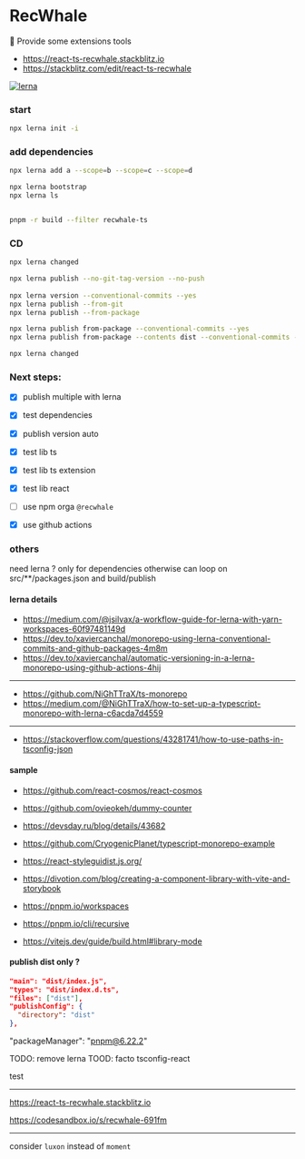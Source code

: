 # RecWhale

:whale: Provide some extensions tools

- https://react-ts-recwhale.stackblitz.io
- https://stackblitz.com/edit/react-ts-recwhale

[![lerna](https://img.shields.io/badge/maintained%20with-lerna-cc00ff.svg)](https://lerna.js.org/)

### start

```sh
npx lerna init -i
```

### add dependencies

```sh
npx lerna add a --scope=b --scope=c --scope=d

npx lerna bootstrap
npx lerna ls


pnpm -r build --filter recwhale-ts

```

### CD

```sh
npx lerna changed

npx lerna publish --no-git-tag-version --no-push
  
npx lerna version --conventional-commits --yes
npx lerna publish --from-git
npx lerna publish --from-package

npx lerna publish from-package --conventional-commits --yes
npx lerna publish from-package --contents dist --conventional-commits --yes

npx lerna changed
```

### Next steps:

- [x] publish multiple with lerna
- [x] test dependencies
- [x] publish version auto

- [x] test lib ts
- [x] test lib ts extension
- [x] test lib react

- [ ] use npm orga `@recwhale`
- [x] use github actions

### others

need lerna ? only for dependencies otherwise can loop on src/**/packages.json and build/publish

#### lerna details

- https://medium.com/@jsilvax/a-workflow-guide-for-lerna-with-yarn-workspaces-60f97481149d
- https://dev.to/xaviercanchal/monorepo-using-lerna-conventional-commits-and-github-packages-4m8m
- https://dev.to/xaviercanchal/automatic-versioning-in-a-lerna-monorepo-using-github-actions-4hij
---
- https://github.com/NiGhTTraX/ts-monorepo
- https://medium.com/@NiGhTTraX/how-to-set-up-a-typescript-monorepo-with-lerna-c6acda7d4559
---
- https://stackoverflow.com/questions/43281741/how-to-use-paths-in-tsconfig-json

#### sample
- https://github.com/react-cosmos/react-cosmos
- https://github.com/ovieokeh/dummy-counter

- https://devsday.ru/blog/details/43682
- https://github.com/CryogenicPlanet/typescript-monorepo-example

- https://react-styleguidist.js.org/
- https://divotion.com/blog/creating-a-component-library-with-vite-and-storybook

- https://pnpm.io/workspaces
- https://pnpm.io/cli/recursive
- https://vitejs.dev/guide/build.html#library-mode

#### publish dist only ?

```json
"main": "dist/index.js",
"types": "dist/index.d.ts",
"files": ["dist"],
"publishConfig": {
  "directory": "dist"
},
```

"packageManager": "pnpm@6.22.2"

TODO: remove lerna
TOOD: facto tsconfig-react

test

****
https://react-ts-recwhale.stackblitz.io

https://codesandbox.io/s/recwhale-691fm

***
consider `luxon` instead of `moment`

